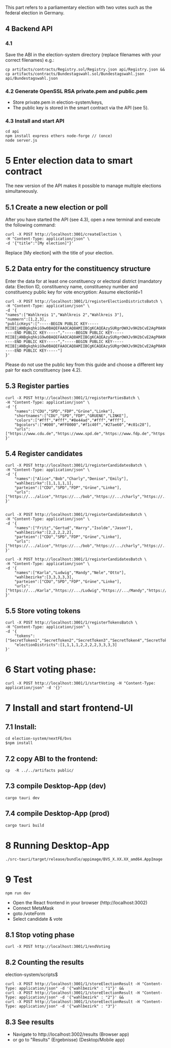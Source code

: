 This part refers to a parliamentary election with two votes such as the federal election in Germany.
## 4 Backend API

### 4.1

Save the ABI in the election-system directory (replace filenames with your correct filenames) e.g.:

    cp artifacts/contracts/Registry.sol/Registry.json api/Registry.json &&
    cp artifacts/contracts/Bundestagswahl.sol/Bundestagswahl.json api/Bundestagswahl.json

### 4.2 Generate OpenSSL RSA private.pem and  public.pem

- Store private.pem in election-system/keys,
- The public key is stored in the smart contract via the API (see 5).

### 4.3 Install and start API

    cd api
    npm install express ethers node-forge // (once)
    node server.js

# 5 Enter election data to smart contract

The new version of the API makes it possible to manage multiple elections simultaneously.

## 5.1 Create a new election or poll

After you have started the API (see 4.3), open a new terminal and execute the following command:

    curl -X POST http://localhost:3001/createElection \
    -H "Content-Type: application/json" \
    -d '{"title":"[My election]"}'

Replace [My election] with the title of your election.

## 5.2 Data entry for the constituency structure

Enter the data for at least one constituency or electoral district (mandatory data: Election ID, constituency name, constituency number and constituency public key for vote encryption:
Assume electionId=1

    curl -X POST http://localhost:3001/1/registerElectionDistrictsBatch \
    -H "Content-Type: application/json" \
    -d '{
    "names":["Wahlkreis 1","Wahlkreis 2","Wahlkreis 3"],
    "nummern":[1,2,3],
    "publicKeys":["-----BEGIN PUBLIC KEY-----MIIBIjANBgkqhkiG9w0BAQEFAAOCAQ8AMIIBCgKCAQEAzySURgrOWXJv9H2bCvE2AgP0A9C5YqI4bATqaae6UxDsu0JajSx40m0Trg8zoJnYszvUSG/Z6/4sFvTvXuxb4F+kIjTQSHmkgjW1gYK/k55MddG0kjF/ZH8T0pXNCozTRmyp315vuPrB+0TDD+RPuK+HllSkZ+iPI3ddR6cGDNgKLMCUfJKvF91nrx/9ZBl3ZbW6Kla/5qO1BLURo1JShIq3K40khk+wwIkyPAeP0LLaPCw9RHyQzeFTevYN9zTYPvFuP2WDnlPXCefzzqA0XTxWcBGvMDH4qcXq86cPAPeuyiCrvrJWClHxgHlASLM50dLKxkI2XIvx8/Cd+glsiQIDAQAB-----END PUBLIC KEY-----","-----BEGIN PUBLIC KEY-----MIIBIjANBgkqhkiG9w0BAQEFAAOCAQ8AMIIBCgKCAQEAzySURgrOWXJv9H2bCvE2AgP0A9C5YqI4bATqaae6UxDsu0JajSx40m0Trg8zoJnYszvUSG/Z6/4sFvTvXuxb4F+kIjTQSHmkgjW1gYK/k55MddG0kjF/ZH8T0pXNCozTRmyp315vuPrB+0TDD+RPuK+HllSkZ+iPI3ddR6cGDNgKLMCUfJKvF91nrx/9ZBl3ZbW6Kla/5qO1BLURo1JShIq3K40khk+wwIkyPAeP0LLaPCw9RHyQzeFTevYN9zTYPvFuP2WDnlPXCefzzqA0XTxWcBGvMDH4qcXq86cPAPeuyiCrvrJWClHxgHlASLM50dLKxkI2XIvx8/Cd+glsiQIDAQAB-----END PUBLIC KEY-----","-----BEGIN PUBLIC KEY-----MIIBIjANBgkqhkiG9w0BAQEFAAOCAQ8AMIIBCgKCAQEAzySURgrOWXJv9H2bCvE2AgP0A9C5YqI4bATqaae6UxDsu0JajSx40m0Trg8zoJnYszvUSG/Z6/4sFvTvXuxb4F+kIjTQSHmkgjW1gYK/k55MddG0kjF/ZH8T0pXNCozTRmyp315vuPrB+0TDD+RPuK+HllSkZ+iPI3ddR6cGDNgKLMCUfJKvF91nrx/9ZBl3ZbW6Kla/5qO1BLURo1JShIq3K40khk+wwIkyPAeP0LLaPCw9RHyQzeFTevYN9zTYPvFuP2WDnlPXCefzzqA0XTxWcBGvMDH4qcXq86cPAPeuyiCrvrJWClHxgHlASLM50dLKxkI2XIvx8/Cd+glsiQIDAQAB-----END PUBLIC KEY-----"]
    }'

Please do not use the public key from this guide and choose a different key pair for each constituency (see 4.2).

## 5.3 Register parties

    curl -X POST http://localhost:3001/1/registerPartiesBatch \
    -H "Content-Type: application/json" \
    -d '{
        "names":["CDU","SPD","FDP","Grüne","Linke"],
        "shortnames":["CDU","SPD","FDP","GRUENE","LINKE"],
        "colors":["#fff","#fff","#8e44ad","#fff","#fff"],
        "bgcolors":["#000","#FF0000","#f1c40f","#27ae60","#c01c28"],
        "urls":["https://www.cdu.de","https://www.spd.de","https://www.fdp.de","https://www.gruene.de","https://www.linke.de"]
    }'


## 5.4 Register candidates

    curl -X POST http://localhost:3001/1/registerCandidatesBatch \
    -H "Content-Type: application/json" \
    -d '{
        "names":["Alice","Bob","Charly","Denise","Emily"],
        "wahlbezirke":[1,1,1,1,1],
        "parteien":["CDU","SPD","FDP","Grüne","Linke"],
        "urls":["https://.../alice","https://.../bob","https://.../charly","https://.../denise","https://.../emily"]
    }'


    curl -X POST http://localhost:3001/1/registerCandidatesBatch \
    -H "Content-Type: application/json" \
    -d '{
        "names":["Fritz","Gertud","Harry","Isolde","Jason"],
        "wahlbezirke":[2,2,2,2,2],
        "parteien":["CDU","SPD","FDP","Grüne","Linke"],
        "urls":["https://.../alice","https://.../bob","https://.../charly","https://.../denise","https://.../emily"]
    }'

    curl -X POST http://localhost:3001/1/registerCandidatesBatch \
    -H "Content-Type: application/json" \
    -d '{
        "names":["Karla","Ludwig","Mandy","Nele","Otto"],
        "wahlbezirke":[3,3,3,3,3],
        "parteien":["CDU","SPD","FDP","Grüne","Linke"],
        "urls":["https://.../Karla","https://.../Ludwig","https://.../Mandy","https://.../Nele","https://.../Otto"]
    }'

## 5.5 Store voting tokens

    curl -X POST http://localhost:3001/1/registerTokensBatch \
    -H "Content-Type: application/json" \
    -d '{
        "tokens":["SecretToken1","SecretToken2","SecretToken3","SecretToken4","SecretToken5","SecretToken6","SecretToken7","SecretToken8","SecretToken9","SecretToken10","SecretToken11","SecretToken12"],
        "electionDistricts":[1,1,1,1,2,2,2,2,3,3,3,3]
    }'
    
# 6 Start voting phase:

    curl -X POST http://localhost:3001/1/startVoting -H "Content-Type: application/json" -d '{}'

# 7 Install and start frontend-UI

## 7.1 Install: 

    cd election-system/nextFE/bvs 
    $npm install

## 7.2 copy ABI to the frontend:

    cp  -R ../../artifacts public/

## 7.3 compile Desktop-App (dev)

    cargo tauri dev

## 7.4 compile Desktop-App (prod)

    cargo tauri build

# 8 Running Desktop-App

    ./src-tauri/target/release/bundle/appimage/BVS_X.XX.XX_amd64.AppImage
     
# 9 Test

    npm run dev 

- Open the React frontend in your browser (http://localhost:3002)
- Connect MetaMask
- goto /voteForm
- Select candidate & vote

## 8.1 Stop voting phase

    curl -X POST http://localhost:3001/1/endVoting

## 8.2 Counting the results

election-system/scripts$

    curl -X POST http://localhost:3001/1/storeElectionResult -H "Content-Type: application/json" -d '{"wahlbezirk" : "1"}' &&
    curl -X POST http://localhost:3001/1/storeElectionResult -H "Content-Type: application/json" -d '{"wahlbezirk" : "2"}' &&
    curl -X POST http://localhost:3001/1/storeElectionResult -H "Content-Type: application/json" -d '{"wahlbezirk" : "3"}'

## 8.3 See results 

- Navigate to http://localhost:3002/results (Browser app)
- or go to "Results" (Ergebnisse) (Desktop/Mobile app)
